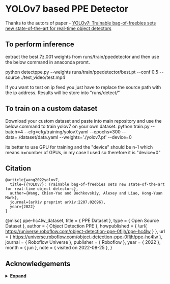 # YOLOv7 based PPE Detector

Thanks to the autors of paper - [YOLOv7: Trainable bag-of-freebies sets new state-of-the-art for real-time object detectors](https://arxiv.org/abs/2207.02696)

## To perform inference
extract the best.7z.001 weights from runs/train/ppedetector and then use the below command in anaconda promt.

python detectppe.py --weights runs/train/ppedetector/best.pt --conf 0.5 --source ./test_video/test.mp4

If you want to test on ip feed you just have to replace the source path with the ip address. Results will be store into "runs/detect/"

## To train on a custom dataset
Download your custom dataset and paste into main repository and use the below command to train yolov7 on your own dataset.
python train.py --batch=4 --cfg=cfg/training/yolov7.yaml --epochs=300 --data=./dataset/data.yaml --weights='./yolov7.pt' --device=0

its better to use GPU for training and the "device" should be n-1 which means n=number of GPUs, in my case I used so therefore it is "device=0"


## Citation

```
@article{wang2022yolov7,
  title={{YOLOv7}: Trainable bag-of-freebies sets new state-of-the-art for real-time object detectors},
  author={Wang, Chien-Yao and Bochkovskiy, Alexey and Liao, Hong-Yuan Mark},
  journal={arXiv preprint arXiv:2207.02696},
  year={2022}
}
```
@misc{ ppe-hc4lw_dataset,
    title = { PPE Dataset },
    type = { Open Source Dataset },
    author = { Object Detection PPE },
    howpublished = { \url{ https://universe.roboflow.com/object-detection-ppe-0fljh/ppe-hc4lw } },
    url = { https://universe.roboflow.com/object-detection-ppe-0fljh/ppe-hc4lw },
    journal = { Roboflow Universe },
    publisher = { Roboflow },
    year = { 2022 },
    month = { jun },
    note = { visited on 2022-08-25 },
}



## Acknowledgements

<details><summary> <b>Expand</b> </summary>

* [https://github.com/AlexeyAB/darknet](https://github.com/AlexeyAB/darknet)
* [https://github.com/WongKinYiu/yolor](https://github.com/WongKinYiu/yolor)
* [https://github.com/WongKinYiu/PyTorch_YOLOv4](https://github.com/WongKinYiu/PyTorch_YOLOv4)
* [https://github.com/WongKinYiu/ScaledYOLOv4](https://github.com/WongKinYiu/ScaledYOLOv4)
* [https://github.com/Megvii-BaseDetection/YOLOX](https://github.com/Megvii-BaseDetection/YOLOX)
* [https://github.com/ultralytics/yolov3](https://github.com/ultralytics/yolov3)
* [https://github.com/ultralytics/yolov5](https://github.com/ultralytics/yolov5)
* [https://github.com/DingXiaoH/RepVGG](https://github.com/DingXiaoH/RepVGG)
* [https://github.com/JUGGHM/OREPA_CVPR2022](https://github.com/JUGGHM/OREPA_CVPR2022)
* [https://github.com/TexasInstruments/edgeai-yolov5/tree/yolo-pose](https://github.com/TexasInstruments/edgeai-yolov5/tree/yolo-pose)

</details>
